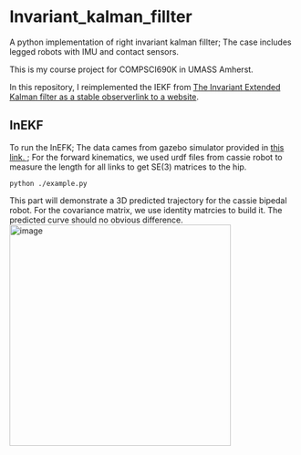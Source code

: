 # Invariant_kalman_fillter
A python implementation of right invariant kalman fillter; The case includes legged robots with IMU and contact sensors.


This is my course project for COMPSCI690K in UMASS Amherst. 

In this repository, I reimplemented the IEKF from [The Invariant Extended Kalman filter as a stable observerlink to a website][1].


## InEKF
To run the InEFK; The data cames from gazebo simulator provided in [this link. ](https://github.com/DAIRLab/cassie-gazebo-sim.git); For the forward kinematics,
we used urdf files from cassie robot to measure the length for all links to get SE(3) matrices to the hip.
```
python ./example.py
```
This part will demonstrate a 3D predicted trajectory for the cassie bipedal robot.
For the covariance matrix, we use identity matrcies to build it. The predicted curve should no obvious difference.
<img width="388" alt="image" src="https://github.com/kitaharasetusna/Invariant_kalman_fillter/assets/116760304/3ec638c8-2f8a-44af-bc57-3a5af385f240">


[1]: https://arxiv.org/pdf/1410.1465.pdf "Example Website"

